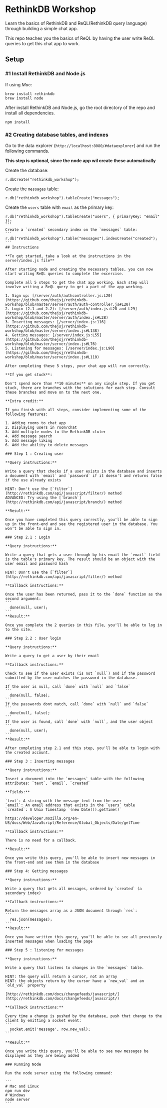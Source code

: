 
# RethinkDB Workshop

Learn the basics of RethinkDB and ReQL(RethinkDB query language) through building a simple chat app.

This repo teaches you the basics of ReQL by having the user write ReQL queries to get this chat app to work.

## Setup

### #1 Install RethinkDB and Node.js

If using *Mac*:

```
brew install rethinkdb
brew install node
```

After install RethinkDB and Node.js, go the root directory of the repo and install all dependencies.

```
npm install
```

### #2 Creating database tables, and indexes

Go to the data explorer (`http://localhost:8080/#dataexplorer`) and run the following commands.

**This step is optional, since the node app wil create these automatically**

Create the database:

```
r.dbCreate("rethinkdb_workshop");
```
Create the `messages` table:
```
r.db("rethinkdb_workshop").tableCreate("messages");
```
Create the `users` table with `email` as the primary key:
````
r.db("rethinkdb_workshop").tableCreate("users", { primaryKey: "email" });
```
Create a `created` secondary index on the `messages` table:
```
r.db("rethinkdb_workshop").table("messages").indexCreate("created");
```
## Instructions

**To get started, take a look at the instructions in the server/index.js file**

After starting node and creating the necessary tables, you can now start writing ReQL queries to complete the excercise.

Complete all 5 steps to get the chat app working. Each step will involve writing a ReQL query to get a part of the app working.

1. Sign up: [/server/auth/authcontroller.js:L20](https://github.com/thejsj/rethinkdb-workshop/blob/master/server/auth/auth-controller.js#L20)
2. Login (2.1 and 2.2): [/server/auth/index.js:L28 and L29](https://github.com/thejsj/rethinkdb-workshop/blob/master/server/auth/index.js#L28)
3. Inserting messages: [/server/index.js:116](https://github.com/thejsj/rethinkdb-workshop/blob/master/server/index.js#L138)
4. Getting messages: [/server/index.js:L55](https://github.com/thejsj/rethinkdb-workshop/blob/master/server/index.js#L76)
5. Listening for messages: [/server/index.js:L90](https://github.com/thejsj/rethinkdb-workshop/blob/master/server/index.js#L110)

After completing these 5 steps, your chat app will run correctly.

**If you get stuck**:

Don't spend more than **10 minutes** on any single step. If you get stuck, there are branches with the solutions for each step. Consult these branches and move on to the next one.

**Extra credit:**

If you finish with all steps, consider implementing some of the following features:

1. Adding rooms to chat app
2. Displaying users in room/chat
3. Add multiple nodes to the RethinkDB cluter
4. Add message search
5. Add message liking
6. Add the ability to delete messages

### Step 1 : Creating user

**Query instructions:**

Write a query that checks if a user exists in the database and inserts a document with `email` and `password` if it doesn't and returns false if the use already exists

HINT: Don't use the [`filter`](http://rethinkdb.com/api/javascript/filter/) method
ADVANCED: Try using the [`branch`](http://rethinkdb.com/api/javascript/branch/) method

**Result:**

Once you have completed this query correctly, you'll be able to sign up in the front-end and see the registered user in the database. You won't be able to sign in.

### Step 2.1 : Login

**Query instructions:**

Write a query that gets a user through by his email the `email` field is the table's primary key. The result should be an object with the user email and password hash

HINT: Don't use the [`filter`](http://rethinkdb.com/api/javascript/filter/) method

**Callback instructions:**

Once the user has been returned, pass it to the `done` function as the second argument:
```
  done(null, user);
```
**Result:**

Once you complete the 2 queries in this file, you'll be able to log in to the site.

### Step 2.2 : User login

**Query instructions:**

Write a query to get a user by their email

**Callback instructions:**

Check to see if the user exists (is not `null`) and if the password submitted by the user matches the password in the database.

If the user is null, call `done` with `null` and `false`
```
  done(null, false);
```
If the passwords dont match, call `done` with `null` and `false`
```
  done(null, false);
```
If the user is found, call `done` with `null`, and the user object
```
  done(null, user);
```
**Result:**

After completing step 2.1 and this step, you'll be able to login with the created account.

### Step 3 : Inserting messages

**Query instructions:**

Insert a document into the `messages` table with the following attributes: `text`, `email`, `created`

**Fields:**

`text`: A string with the message text from the user
`email`: An email address that exists in the `users` table
`created`: A Unix Timestamp `(new Date()).getTime()`

https://developer.mozilla.org/en-US/docs/Web/JavaScript/Reference/Global_Objects/Date/getTime

**Callback instructions:**

There is no need for a callback.

**Result:**

Once you write this query, you'll be able to insert new messages in the front-end and see them in the database

### Step 4: Getting messages

**Query instructions:**

Write a query that gets all messages, ordered by `created` (a secondary index)

**Callback instructions:**

Return the messages array as a JSON document through `res`:
```
  res.json(messages);
```
**Result:**

Once you have written this query, you'll be able to see all previously inserted messages when loading the page

### Step 5 : listening for messages

**Query instructions:**

Write a query that listens to changes in the `messages` table.

HINT: the query will return a cursor, not an array
HINT: the objects return by the cursor have a `new_val` and an `old_val` property

[http://rethinkdb.com/docs/changefeeds/javascript/](http://rethinkdb.com/docs/changefeeds/javascript/)

**Callback instructions:**

Every time a change is pushed by the database, push that change to the client by emitting a socket event:
```
  socket.emit('message', row.new_val);
```

**Result:**

Once you write this query, you'll be able to see new messages be displayed as they are being added

### Running Node

Run the node server using the following command:

```
# Mac and Linux
npm run dev
# Windows
node server
```

